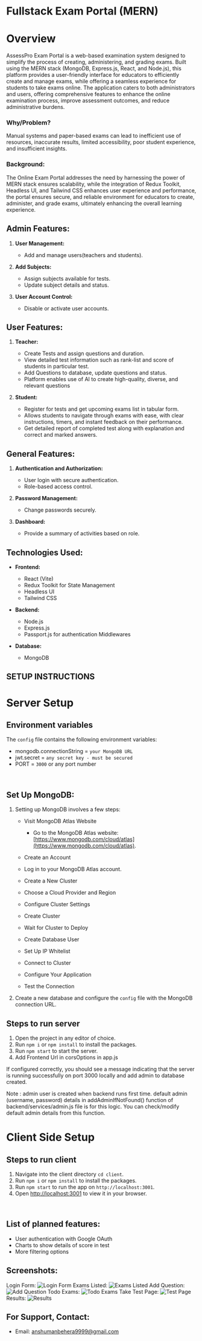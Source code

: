 
# Fullstack Exam Portal (MERN)



# Overview
AssessPro Exam Portal is a web-based examination system designed to simplify the process of creating, administering, and grading exams. Built using the MERN stack (MongoDB, Express.js, React, and Node.js), this platform provides a user-friendly interface for educators to efficiently create and manage exams, while offering a seamless experience for students to take exams online. The application caters to both administrators and users, offering comprehensive features to enhance the online examination process, improve assessment outcomes, and reduce administrative burdens.



### Why/Problem?
Manual systems and paper-based exams can lead to inefficient use of resources, inaccurate results, limited accessibility, poor student experience, and insufficient insights.



### **Background**:

The Online Exam Portal addresses the need by harnessing the power of MERN stack ensures scalability, while the integration of Redux Toolkit, Headless UI, and Tailwind CSS enhances user experience and performance, the portal ensures secure, and reliable environment for educators to create, administer, and grade exams, ultimately enhancing the overall learning experience.

### 
## **Admin Features:**
1. **User Management:**
    - Add and manage users(teachers and students).

2. **Add Subjects:**
    - Assign subjects available for tests.
    - Update subject details and status.
3. **User Account Control:**
    - Disable or activate user accounts.


## **User Features:**
1. **Teacher:**
    - Create Tests and assign questions and duration.
    - View detailed test information such as rank-list and score of students in particular test.
    - Add Questions to database, update questions and status.
    - Platform enables use of AI to create high-quality, diverse, and relevant questions

2. **Student:**
    - Register for tests and get upcoming exams list in tabular form.
    - Allows students to navigate through exams with ease, with clear instructions, timers, and instant feedback on their performance. 
   - Get detailed report of completed test along with explanation and correct and marked answers.


## **General Features:**
1. **Authentication and Authorization:**
    - User login with secure authentication.
    - Role-based access control.

2. **Password Management:**
    - Change passwords securely.

4. **Dashboard:**
    - Provide a summary of activities based on role.




## **Technologies Used:**
- **Frontend:**
    - React (Vite)
    - Redux Toolkit for State Management
    - Headless UI
    - Tailwind CSS


- **Backend:**
    - Node.js 
    - Express.js
    - Passport.js for authentication Middlewares
    
- **Database:**
    - MongoDB



## SETUP INSTRUCTIONS


# Server Setup

## Environment variables
The `config` file contains the following environment variables:

- mongodb.connectionString = `your MongoDB URL`
- jwt.secret = `any secret key - must be secured`
- PORT = `3000` or any port number


&nbsp;

## Set Up MongoDB:

1. Setting up MongoDB involves a few steps:
    - Visit MongoDB Atlas Website
        - Go to the MongoDB Atlas website: [https://www.mongodb.com/cloud/atlas](https://www.mongodb.com/cloud/atlas).

    - Create an Account
    - Log in to your MongoDB Atlas account.
    - Create a New Cluster
    - Choose a Cloud Provider and Region
    - Configure Cluster Settings
    - Create Cluster
    - Wait for Cluster to Deploy
    - Create Database User
    - Set Up IP Whitelist
    - Connect to Cluster
    - Configure Your Application
    - Test the Connection

2. Create a new database and configure the `config` file with the MongoDB connection URL. 

## Steps to run server

1. Open the project in any editor of choice.
2. Run `npm i` or `npm install` to install the packages.
3. Run `npm start` to start the server.
4. Add Frontend Url in corsOptions in app.js

If configured correctly, you should see a message indicating that the server is running successfully on port 3000 locally and add admin to database created.

Note : admin user is created when backend runs first time. default admin (username, password) details in addAdminIfNotFound() function of backend/services/admin.js file  is for this logic. You can check/modify default admin details from this function.
&nbsp;
# Client Side Setup
## Steps to run client

1. Navigate into the client directory `cd client`.
2. Run `npm i` or `npm install` to install the packages.
3. Run `npm start` to run the app on `http://localhost:3001`.
4. Open [http://localhost:3001](http://localhost:3001) to view it in your browser.

&nbsp;

## List of planned features:
   - User authentication with Google OAuth
- Charts to show details of score in test
- More filtering options

## Screenshots:
Login Form:
![Login Form](https://github.com/anshuman1222/AssessProPortal/assets/100074643/da7f31bd-8424-4ec2-8a86-ef641fa47b98)
Exams Listed:
![Exams Listed](https://github.com/anshuman1222/AssessProPortal/assets/100074643/4ba57e37-c0c6-4828-8b75-4834107c9ed4)
Add Question:
![Add Question](https://github.com/anshuman1222/AssessProPortal/assets/100074643/0c1808a1-e0bc-4e02-8cc7-cdbc6940a6af)
Todo Exams:
![Todo Exams](https://github.com/anshuman1222/AssessProPortal/assets/100074643/5724d8e0-16dc-400f-909f-ab520db8ce71)
Take Test Page:
![Test Page](https://github.com/anshuman1222/AssessProPortal/assets/100074643/481ef3e4-0d31-4787-82bc-769567dc483c)
Results:
![Results](https://github.com/anshuman1222/AssessProPortal/assets/100074643/982b22f3-d57f-47e8-9ba4-f73a5716f38d)

## For Support, Contact:

- Email: anshumanbehera9999@gmail.com
